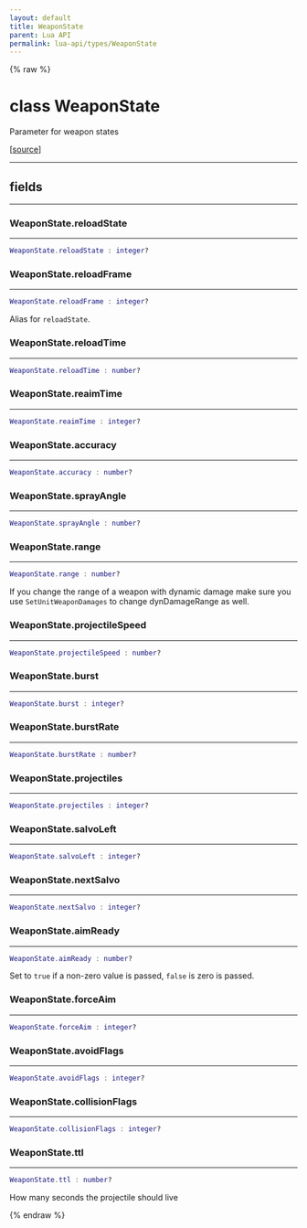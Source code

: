 ```yaml
---
layout: default
title: WeaponState
parent: Lua API
permalink: lua-api/types/WeaponState
---
```


{% raw %}

# class WeaponState





Parameter for weapon states

[<a href="https://github.com/beyond-all-reason/RecoilEngine/blob/b29554ca8a91605fa235eafe60ad740783359665/rts/Lua/LuaSyncedCtrl.cpp#L2234-L2257" target="_blank">source</a>]







---



## fields
---

### WeaponState.reloadState
---
```lua
WeaponState.reloadState : integer?
```










### WeaponState.reloadFrame
---
```lua
WeaponState.reloadFrame : integer?
```



Alias for `reloadState`.








### WeaponState.reloadTime
---
```lua
WeaponState.reloadTime : number?
```










### WeaponState.reaimTime
---
```lua
WeaponState.reaimTime : integer?
```










### WeaponState.accuracy
---
```lua
WeaponState.accuracy : number?
```










### WeaponState.sprayAngle
---
```lua
WeaponState.sprayAngle : number?
```










### WeaponState.range
---
```lua
WeaponState.range : number?
```



If you change the range of a weapon with dynamic damage make sure you use `SetUnitWeaponDamages` to change dynDamageRange as well.








### WeaponState.projectileSpeed
---
```lua
WeaponState.projectileSpeed : number?
```










### WeaponState.burst
---
```lua
WeaponState.burst : integer?
```










### WeaponState.burstRate
---
```lua
WeaponState.burstRate : number?
```










### WeaponState.projectiles
---
```lua
WeaponState.projectiles : integer?
```










### WeaponState.salvoLeft
---
```lua
WeaponState.salvoLeft : integer?
```










### WeaponState.nextSalvo
---
```lua
WeaponState.nextSalvo : integer?
```










### WeaponState.aimReady
---
```lua
WeaponState.aimReady : number?
```



Set to `true` if a non-zero value is passed, `false` is zero is passed.








### WeaponState.forceAim
---
```lua
WeaponState.forceAim : integer?
```










### WeaponState.avoidFlags
---
```lua
WeaponState.avoidFlags : integer?
```










### WeaponState.collisionFlags
---
```lua
WeaponState.collisionFlags : integer?
```










### WeaponState.ttl
---
```lua
WeaponState.ttl : number?
```



How many seconds the projectile should live










{% endraw %}
